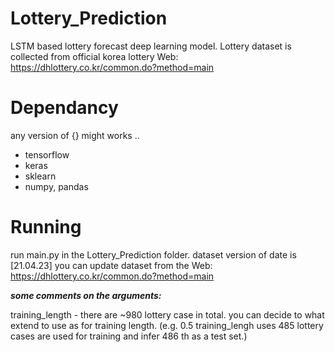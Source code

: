# Lottery_Prediction
LSTM based lottery forecast deep learning model.
Lottery dataset is collected from official korea lottery Web: https://dhlottery.co.kr/common.do?method=main

# Dependancy
any version of {} might works ..

* tensorflow
* keras
* sklearn
* numpy, pandas




# Running

run main.py in the Lottery_Prediction folder.
dataset version of date is [21.04.23]
you can update dataset from the Web:  https://dhlottery.co.kr/common.do?method=main

***some comments on the arguments:***

training_length - there are ~980 lottery case in total. you can decide to what extend to use as for training length.
(e.g. 0.5 training_lengh uses 485 lottery cases are used for training and infer 486 th as a test set.)

